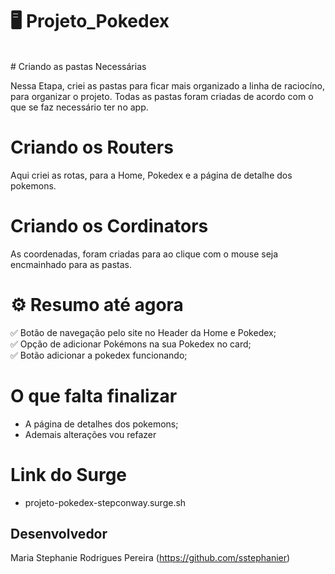 # 🖥️ Projeto_Pokedex

<br/>
# Criando as pastas Necessárias

Nessa Etapa, criei as pastas para ficar mais organizado a linha de raciocíno,
para organizar o projeto. Todas as pastas foram criadas de acordo com o que se faz necessário ter no app.
<br/>

# Criando os Routers

Aqui criei as rotas, para a Home, Pokedex e a página de detalhe dos pokemons.
<br/>

# Criando os Cordinators

As coordenadas, foram criadas para ao clique com o mouse seja encmainhado para as pastas.
<br/>

# ⚙️ Resumo até agora  

✅ Botão de navegação pelo site no Header da Home e Pokedex; <br/>
✅ Opção de adicionar Pokémons na sua Pokedex no card; <br/>
✅ Botão adicionar a pokedex funcionando; <br/>

# O que falta finalizar
- A página de detalhes dos pokemons; <br/>
- Ademais alterações vou refazer<br/>

# Link do Surge

- projeto-pokedex-stepconway.surge.sh <br/>

## Desenvolvedor
Maria Stephanie Rodrigues Pereira (https://github.com/sstephanier)
